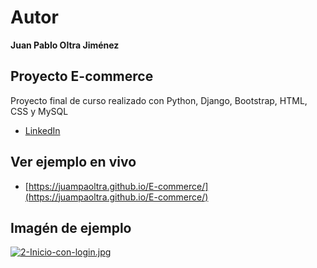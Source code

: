 
# Autor
**Juan Pablo Oltra Jiménez**
## Proyecto E-commerce

Proyecto final de curso realizado con Python, Django, Bootstrap, HTML, CSS y MySQL

* [LinkedIn](https://www.linkedin.com/in/juampaoltra/)

## Ver ejemplo en vivo
- [https://juampaoltra.github.io/E-commerce/](https://juampaoltra.github.io/E-commerce/)

## Imagén de ejemplo
[![2-Inicio-con-login.jpg](https://i.postimg.cc/fb8j4gb0/2-Inicio-con-login.jpg)](https://postimg.cc/67GGncn9)

